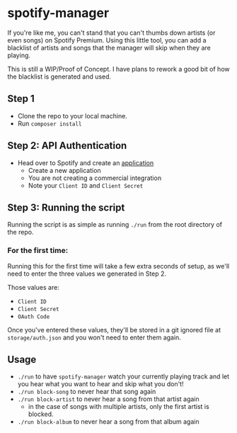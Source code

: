 # spotify-manager

If you're like me, you can't stand that you can't thumbs down artists (or even songs) on Spotify Premium. Using this little tool, you can add a blacklist of artists and songs that the manager will skip when they are playing.

This is still a WIP/Proof of Concept. I have plans to rework a good bit of how the blacklist is generated and used.

## Step 1
- Clone the repo to your local machine.
- Run `composer install`

## Step 2: API Authentication
- Head over to Spotify and create an [application](https://developer.spotify.com/documentation/general/guides/app-settings/#register-your-app)
  - Create a new application
  - You are not creating a commercial integration
  - Note your `Client ID` and `Client Secret`

## Step 3: Running the script

Running the script is as simple as running `./run` from the root directory of the repo.

### For the first time:

Running this for the first time will take a few extra seconds of setup, as we'll need to enter the three values we generated in Step 2.

Those values are:
  - `Client ID`
  - `Client Secret`
  - `OAuth Code`

Once you've entered these values, they'll be stored in a git ignored file at `storage/auth.json` and you won't need to enter them again.

## Usage

- `./run` to have `spotify-manager` watch your currently playing track and let you hear what you want to hear and skip what you don't!
- `./run block-song` to never hear that song again
- `./run block-artist` to never hear a song from that artist again
  - in the case of songs with multiple artists, only the first artist is blocked.
- `./run block-album` to never hear a song from that album again

